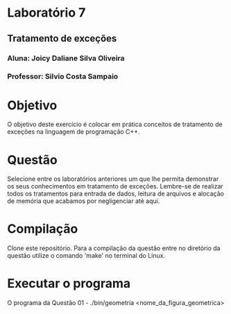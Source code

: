 # Laboratório 7

## Tratamento de exceções

### Aluna: Joicy Daliane Silva Oliveira

### Professor: Silvio Costa Sampaio

# Objetivo
O objetivo deste exercício é colocar em prática conceitos de tratamento de exceções na linguagem de
programação C++.

# Questão
Selecione entre os laboratórios anteriores um que lhe permita demonstrar os seus conhecimentos em
tratamento de exceções. Lembre-se de realizar todos os tratamentos para entrada de dados, leitura
de arquivos e alocação de memória que acabamos por negligenciar até aqui.

# Compilação
Clone este repositório.
Para a compilação da questão entre no diretório da questão utilize o comando 'make' no terminal do Linux.

# Executar o programa
O programa da Questão 01 - ./bin/geometria <nome_da_figura_geometrica> <valores>

